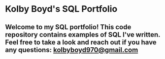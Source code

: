 # Kolby Boyd's SQL Portfolio
## Welcome to my SQL portfolio! This code repository contains examples of SQL I've written. Feel free to take a look and reach out if you have any questions: kolbyboyd970@gmail.com
